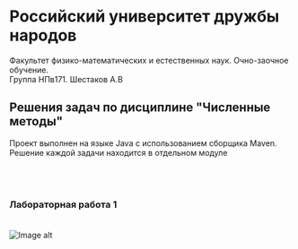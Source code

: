 # Российский университет дружбы народов
Факультет физико-математических и естественных наук. Очно-заочное обучение.  
Группа НПв171. Шестаков А.В

## Решения задач по дисциплине "Численные методы"
Проект выполнен на языке Java с использованием сборщика Maven. Решение каждой задачи находится в отдельном модуле <br/><br/><br/><br/>

### Лабораторная работа 1 <br/><br/>  
![Image alt](https://github.com/avspit/cm/raw/master/labs/common/src/main/resources/exercises/lab01.jpg)

